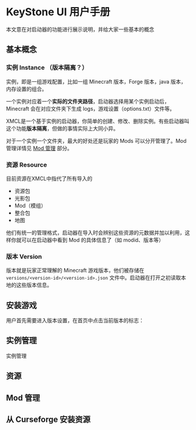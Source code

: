 # KeyStone UI 用户手册

本文意在对启动器的功能进行展示说明，并给大家一些基本的概念

## 基本概念

### 实例 Instance （版本隔离？）

实例，即是一组游戏配置，比如一组 Minecraft 版本，Forge 版本，java 版本，内存设置的组合。

一个实例对应着一个**实际的文件夹路径**，启动器选择用某个实例启动后，Minecraft 会在对应文件夹下生成 logs，游戏设置（options.txt）文件等。

XMCL是一个基于实例的启动器，你简单的创建、修改、删除实例。有些启动器叫这个功能**版本隔离**，但做的事情实际上大同小异。

对于一个实例一个文件夹，最大的好处还是玩家的 Mods 可以分开管理了。Mod 管理详情见 [Mod 管理](#) 部分。

### 资源 Resource

目前资源在XMCL中指代了所有导入的

- 资源包
- 光影包
- Mod（模组）
- 整合包
- 地图

他们有统一的管理格式，启动器在导入时会辨别这些资源的元数据并加以利用，这样你就可以在启动器中看到 Mod 的具体信息了（如 modid、版本等）

### 版本 Version

版本就是玩家正常理解的 Minecraft 游戏版本，他们被存储在 `versions/<version-id>/<version-id>.json` 文件中。启动器在打开之初读取本地的这些版本信息。

## 安装游戏

用户首先需要进入版本设置，在首页中点击当前版本的标志：


## 实例管理

实例管理

## 资源

## Mod 管理


## 从 Curseforge 安装资源

##